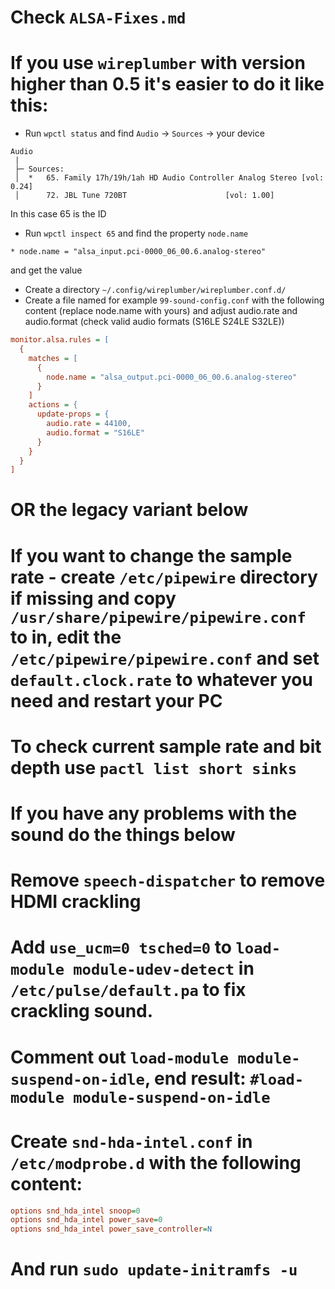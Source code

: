 # Check `ALSA-Fixes.md`
# If you use `wireplumber` with version higher than 0.5 it's easier to do it like this:
* Run `wpctl status` and find `Audio` -> `Sources` -> your device
```text
Audio
 |
 ├─ Sources:
 │  *   65. Family 17h/19h/1ah HD Audio Controller Analog Stereo [vol: 0.24]
 │      72. JBL Tune 720BT                      [vol: 1.00]

```
In this case 65 is the ID
* Run `wpctl inspect 65` and find the property `node.name`
```
* node.name = "alsa_input.pci-0000_06_00.6.analog-stereo"
```
and get the value
* Create a directory `~/.config/wireplumber/wireplumber.conf.d/`
* Create a file named for example `99-sound-config.conf` with the following content (replace node.name with yours) and adjust audio.rate and audio.format (check valid audio formats (S16LE S24LE S32LE))
```ini
monitor.alsa.rules = [
  {
    matches = [
      {
        node.name = "alsa_output.pci-0000_06_00.6.analog-stereo"
      }
    ]
    actions = {
      update-props = {
        audio.rate = 44100,
        audio.format = "S16LE"
      }
    }
  }
]
```

# OR the legacy variant below
# If you want to change the sample rate - create `/etc/pipewire` directory if missing and copy `/usr/share/pipewire/pipewire.conf` to in, edit the `/etc/pipewire/pipewire.conf` and set `default.clock.rate` to whatever you need and restart your PC

# To check current sample rate and bit depth use `pactl list short sinks`

# If you have any problems with the sound do the things below

# Remove `speech-dispatcher` to remove HDMI crackling
# Add `use_ucm=0 tsched=0` to `load-module module-udev-detect` in `/etc/pulse/default.pa` to fix crackling sound.
# Comment out `load-module module-suspend-on-idle`, end result: `#load-module module-suspend-on-idle`
# Create `snd-hda-intel.conf` in `/etc/modprobe.d` with the following content:
````ini
options snd_hda_intel snoop=0
options snd_hda_intel power_save=0
options snd_hda_intel power_save_controller=N
````
# And run `sudo update-initramfs -u`
